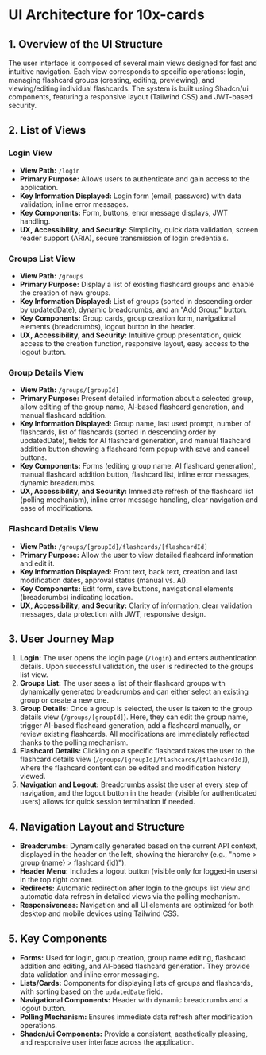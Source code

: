 # UI Architecture for 10x-cards

## 1. Overview of the UI Structure
The user interface is composed of several main views designed for fast and intuitive navigation. Each view corresponds to specific operations: login, managing flashcard groups (creating, editing, previewing), and viewing/editing individual flashcards. The system is built using Shadcn/ui components, featuring a responsive layout (Tailwind CSS) and JWT-based security.

## 2. List of Views

### Login View
- **View Path:** `/login`
- **Primary Purpose:** Allows users to authenticate and gain access to the application.
- **Key Information Displayed:** Login form (email, password) with data validation; inline error messages.
- **Key Components:** Form, buttons, error message displays, JWT handling.
- **UX, Accessibility, and Security:** Simplicity, quick data validation, screen reader support (ARIA), secure transmission of login credentials.

### Groups List View
- **View Path:** `/groups`
- **Primary Purpose:** Display a list of existing flashcard groups and enable the creation of new groups.
- **Key Information Displayed:** List of groups (sorted in descending order by updatedDate), dynamic breadcrumbs, and an "Add Group" button.
- **Key Components:** Group cards, group creation form, navigational elements (breadcrumbs), logout button in the header.
- **UX, Accessibility, and Security:** Intuitive group presentation, quick access to the creation function, responsive layout, easy access to the logout button.

### Group Details View
- **View Path:** `/groups/[groupId]`
- **Primary Purpose:** Present detailed information about a selected group, allow editing of the group name, AI-based flashcard generation, and manual flashcard addition.
- **Key Information Displayed:** Group name, last used prompt, number of flashcards, list of flashcards (sorted in descending order by updatedDate), fields for AI flashcard generation, and manual flashcard addition button showing a flashcard form popup with save and cancel buttons.
- **Key Components:** Forms (editing group name, AI flashcard generation), manual flashcard addition button, flashcard list, inline error messages, dynamic breadcrumbs.
- **UX, Accessibility, and Security:** Immediate refresh of the flashcard list (polling mechanism), inline error message handling, clear navigation and ease of modifications.

### Flashcard Details View
- **View Path:** `/groups/[groupId]/flashcards/[flashcardId]`
- **Primary Purpose:** Allow the user to view detailed flashcard information and edit it.
- **Key Information Displayed:** Front text, back text, creation and last modification dates, approval status (manual vs. AI).
- **Key Components:** Edit form, save buttons, navigational elements (breadcrumbs) indicating location.
- **UX, Accessibility, and Security:** Clarity of information, clear validation messages, data protection with JWT, responsive design.

## 3. User Journey Map
1. **Login:** The user opens the login page (`/login`) and enters authentication details. Upon successful validation, the user is redirected to the groups list view.
2. **Groups List:** The user sees a list of their flashcard groups with dynamically generated breadcrumbs and can either select an existing group or create a new one.
3. **Group Details:** Once a group is selected, the user is taken to the group details view (`/groups/[groupId]`). Here, they can edit the group name, trigger AI-based flashcard generation, add a flashcard manually, or review existing flashcards. All modifications are immediately reflected thanks to the polling mechanism.
4. **Flashcard Details:** Clicking on a specific flashcard takes the user to the flashcard details view (`/groups/[groupId]/flashcards/[flashcardId]`), where the flashcard content can be edited and modification history viewed.
5. **Navigation and Logout:** Breadcrumbs assist the user at every step of navigation, and the logout button in the header (visible for authenticated users) allows for quick session termination if needed.

## 4. Navigation Layout and Structure
- **Breadcrumbs:** Dynamically generated based on the current API context, displayed in the header on the left, showing the hierarchy (e.g., "home > group {name} > flashcard {id}").
- **Header Menu:** Includes a logout button (visible only for logged-in users) in the top right corner.
- **Redirects:** Automatic redirection after login to the groups list view and automatic data refresh in detailed views via the polling mechanism.
- **Responsiveness:** Navigation and all UI elements are optimized for both desktop and mobile devices using Tailwind CSS.

## 5. Key Components
- **Forms:** Used for login, group creation, group name editing, flashcard addition and editing, and AI-based flashcard generation. They provide data validation and inline error messaging.
- **Lists/Cards:** Components for displaying lists of groups and flashcards, with sorting based on the `updatedDate` field.
- **Navigational Components:** Header with dynamic breadcrumbs and a logout button.
- **Polling Mechanism:** Ensures immediate data refresh after modification operations.
- **Shadcn/ui Components:** Provide a consistent, aesthetically pleasing, and responsive user interface across the application.
